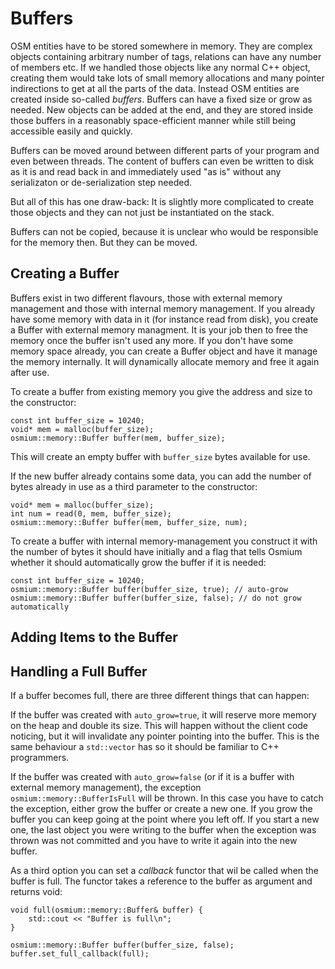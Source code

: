 # Buffers

OSM entities have to be stored somewhere in memory. They are complex objects
containing arbitrary number of tags, relations can have any number of members
etc. If we handled those objects like any normal C++ object, creating them
would take lots of small memory allocations and many pointer indirections to
get at all the parts of the data. Instead OSM entities are created inside
so-called *buffers*. Buffers can have a fixed size or grow as needed. New objects
can be added at the end, and they are stored inside those buffers in a reasonably
space-efficient manner while still being accessible easily and quickly.

Buffers can be moved around between different parts of your program and even
between threads. The content of buffers can even be written to disk as it is
and read back in and immediately used "as is" without any serializaton or
de-serialization step needed.

But all of this has one draw-back: It is slightly more complicated to create
those objects and they can not just be instantiated on the stack.

Buffers can not be copied, because it is unclear who would be responsible for
the memory then. But they can be moved.

## Creating a Buffer

Buffers exist in two different flavours, those with external memory management
and those with internal memory management. If you already have some memory with
data in it (for instance read from disk), you create a Buffer with external
memory managment. It is your job then to free the memory once the buffer isn't
used any more. If you don't have some memory space already, you can create a
Buffer object and have it manage the memory internally. It will dynamically
allocate memory and free it again after use.

To create a buffer from existing memory you give the address and size to the
constructor:

~~~{.cpp}
const int buffer_size = 10240;
void* mem = malloc(buffer_size);
osmium::memory::Buffer buffer(mem, buffer_size);
~~~

This will create an empty buffer with `buffer_size` bytes available for use.

If the new buffer already contains some data, you can add the number of bytes
already in use as a third parameter to the constructor:

~~~{.cpp}
void* mem = malloc(buffer_size);
int num = read(0, mem, buffer_size);
osmium::memory::Buffer buffer(mem, buffer_size, num);
~~~

To create a buffer with internal memory-management you construct it with the
number of bytes it should have initially and a flag that tells Osmium whether
it should automatically grow the buffer if it is needed:

~~~{.cpp}
const int buffer_size = 10240;
osmium::memory::Buffer buffer(buffer_size, true); // auto-grow
osmium::memory::Buffer buffer(buffer_size, false); // do not grow automatically
~~~

## Adding Items to the Buffer

## Handling a Full Buffer

If a buffer becomes full, there are three different things that can happen:

If the buffer was created with `auto_grow=true`, it will reserve more memory
on the heap and double its size. This will happen without the client code
noticing, but it will invalidate any pointer pointing into the buffer. This
is the same behaviour a `std::vector` has so it should be familiar to C++
programmers.

If the buffer was created with `auto_grow=false` (or if it is a buffer with
external memory management), the exception `osmium::memory::BufferIsFull` will
be thrown. In this case you have to catch the exception, either grow the buffer
or create a new one. If you grow the buffer you can keep going at the point
where you left off. If you start a new one, the last object you were writing to
the buffer when the exception was thrown was not committed and you have to
write it again into the new buffer.

As a third option you can set a *callback* functor that wil be called when
the buffer is full. The functor takes a reference to the buffer as argument
and returns void:

~~~{.cpp}
void full(osmium::memory::Buffer& buffer) {
    std::cout << "Buffer is full\n";
}

osmium::memory::Buffer buffer(buffer_size, false);
buffer.set_full_callback(full);
~~~


